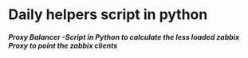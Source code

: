 # Daily helpers script in python
##### Proxy Balancer -Script in Python to calculate the less loaded zabbix Proxy to point the zabbix clients
